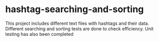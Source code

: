 # hashtag-searching-and-sorting
This project includes different text files with hashtags and their data.  Different searching and sorting tests are done to check efficiency.  Unit testing has also been completed
